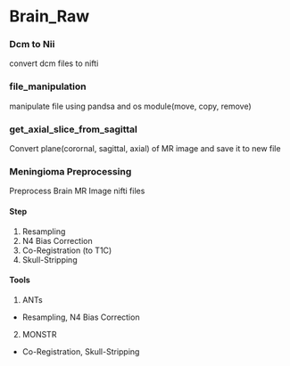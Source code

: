 # Brain_Raw

### Dcm to Nii
convert dcm files to nifti



### file_manipulation
manipulate file using pandsa and os module(move, copy, remove)



### get_axial_slice_from_sagittal
Convert plane(corornal, sagittal, axial) of MR image and save it to new file



### Meningioma Preprocessing
Preprocess Brain MR Image nifti files

#### Step
1) Resampling
2) N4 Bias Correction
3) Co-Registration (to T1C)
4) Skull-Stripping

#### Tools
1) ANTs
- Resampling, N4 Bias Correction
2) MONSTR
- Co-Registration, Skull-Stripping

